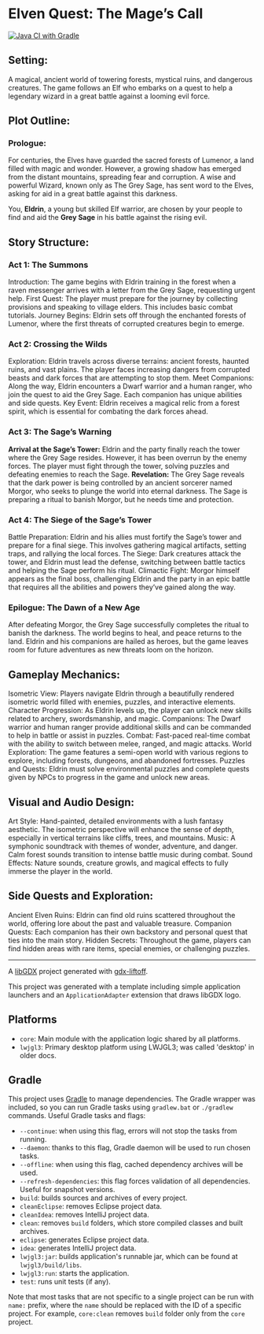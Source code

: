 #  Elven Quest: The Mage’s Call

[![Java CI with Gradle](https://github.com/kpavlov/elven/actions/workflows/gradle.yml/badge.svg?branch=main)](https://github.com/kpavlov/elven/actions/workflows/gradle.yml)

## Setting:

A magical, ancient world of towering forests, mystical ruins, and dangerous creatures. The game follows an Elf who embarks on a quest to help a legendary wizard in a great battle against a looming evil force.

## Plot Outline:

### Prologue:

For centuries, the Elves have guarded the sacred forests of Lumenor, a land filled with magic and wonder. However, a growing shadow has emerged from the distant mountains, spreading fear and corruption. A wise and powerful Wizard, known only as The Grey Sage, has sent word to the Elves, asking for aid in a great battle against this darkness.

You, **Eldrin**, a young but skilled Elf warrior, are chosen by your people to find and aid the **Grey Sage** in his battle against the rising evil.

## Story Structure:

### Act 1: The Summons

Introduction: The game begins with Eldrin training in the forest when a raven messenger arrives with a letter from the Grey Sage, requesting urgent help.
First Quest: The player must prepare for the journey by collecting provisions and speaking to village elders. This includes basic combat tutorials.
Journey Begins: Eldrin sets off through the enchanted forests of Lumenor, where the first threats of corrupted creatures begin to emerge.

### Act 2: Crossing the Wilds

Exploration: Eldrin travels across diverse terrains: ancient forests, haunted ruins, and vast plains. The player faces increasing dangers from corrupted beasts and dark forces that are attempting to stop them.
Meet Companions: Along the way, Eldrin encounters a Dwarf warrior and a human ranger, who join the quest to aid the Grey Sage. Each companion has unique abilities and side quests.
Key Event: Eldrin receives a magical relic from a forest spirit, which is essential for combating the dark forces ahead.

### Act 3: The Sage’s Warning

**Arrival at the Sage’s Tower:** Eldrin and the party finally reach the tower where the Grey Sage resides. However, it has been overrun by the enemy forces. The player must fight through the tower, solving puzzles and defeating enemies to reach the Sage.
**Revelation:** The Grey Sage reveals that the dark power is being controlled by an ancient sorcerer named Morgor, who seeks to plunge the world into eternal darkness. The Sage is preparing a ritual to banish Morgor, but he needs time and protection.

### Act 4: The Siege of the Sage’s Tower

Battle Preparation: Eldrin and his allies must fortify the Sage’s tower and prepare for a final siege. This involves gathering magical artifacts, setting traps, and rallying the local forces.
The Siege: Dark creatures attack the tower, and Eldrin must lead the defense, switching between battle tactics and helping the Sage perform his ritual.
Climactic Fight: Morgor himself appears as the final boss, challenging Eldrin and the party in an epic battle that requires all the abilities and powers they’ve gained along the way.

### Epilogue: The Dawn of a New Age

After defeating Morgor, the Grey Sage successfully completes the ritual to banish the darkness. The world begins to heal, and peace returns to the land. Eldrin and his companions are hailed as heroes, but the game leaves room for future adventures as new threats loom on the horizon.

## Gameplay Mechanics:

Isometric View: Players navigate Eldrin through a beautifully rendered isometric world filled with enemies, puzzles, and interactive elements.
Character Progression: As Eldrin levels up, the player can unlock new skills related to archery, swordsmanship, and magic.
Companions: The Dwarf warrior and human ranger provide additional skills and can be commanded to help in battle or assist in puzzles.
Combat: Fast-paced real-time combat with the ability to switch between melee, ranged, and magic attacks.
World Exploration: The game features a semi-open world with various regions to explore, including forests, dungeons, and abandoned fortresses.
Puzzles and Quests: Eldrin must solve environmental puzzles and complete quests given by NPCs to progress in the game and unlock new areas.

## Visual and Audio Design:

Art Style: Hand-painted, detailed environments with a lush fantasy aesthetic. The isometric perspective will enhance the sense of depth, especially in vertical terrains like cliffs, trees, and mountains.
Music: A symphonic soundtrack with themes of wonder, adventure, and danger. Calm forest sounds transition to intense battle music during combat.
Sound Effects: Nature sounds, creature growls, and magical effects to fully immerse the player in the world.

## Side Quests and Exploration:

Ancient Elven Ruins: Eldrin can find old ruins scattered throughout the world, offering lore about the past and valuable treasure.
Companion Quests: Each companion has their own backstory and personal quest that ties into the main story.
Hidden Secrets: Throughout the game, players can find hidden areas with rare items, special enemies, or challenging puzzles.

---
A [libGDX](https://libgdx.com/) project generated with [gdx-liftoff](https://github.com/libgdx/gdx-liftoff).

This project was generated with a template including simple application launchers and an `ApplicationAdapter` extension that draws libGDX logo.

## Platforms

- `core`: Main module with the application logic shared by all platforms.
- `lwjgl3`: Primary desktop platform using LWJGL3; was called 'desktop' in older docs.

## Gradle

This project uses [Gradle](https://gradle.org/) to manage dependencies.
The Gradle wrapper was included, so you can run Gradle tasks using `gradlew.bat` or `./gradlew` commands.
Useful Gradle tasks and flags:

- `--continue`: when using this flag, errors will not stop the tasks from running.
- `--daemon`: thanks to this flag, Gradle daemon will be used to run chosen tasks.
- `--offline`: when using this flag, cached dependency archives will be used.
- `--refresh-dependencies`: this flag forces validation of all dependencies. Useful for snapshot versions.
- `build`: builds sources and archives of every project.
- `cleanEclipse`: removes Eclipse project data.
- `cleanIdea`: removes IntelliJ project data.
- `clean`: removes `build` folders, which store compiled classes and built archives.
- `eclipse`: generates Eclipse project data.
- `idea`: generates IntelliJ project data.
- `lwjgl3:jar`: builds application's runnable jar, which can be found at `lwjgl3/build/libs`.
- `lwjgl3:run`: starts the application.
- `test`: runs unit tests (if any).

Note that most tasks that are not specific to a single project can be run with `name:` prefix, where the `name` should be replaced with the ID of a specific project.
For example, `core:clean` removes `build` folder only from the `core` project.

